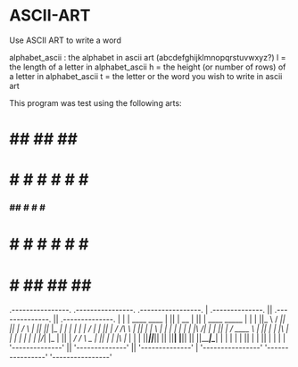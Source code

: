 # ASCII-ART

Use ASCII ART to write a word

alphabet_ascii : the alphabet in ascii art (abcdefghijklmnopqrstuvwxyz?)
l = the length of a letter in alphabet_ascii
h = the height (or number of rows) of a letter in alphabet_ascii
t = the letter or the word you wish to write in ascii art

This program was test using the following arts:
 #  ##   ## ##  ###
# # # # #   # # #   
### ##  #   # # ##  
# # # # #   # # #   
# # ##   ## ##  ### 

 .----------------.  .----------------.  .-----------------.
| .--------------. || .--------------. || .--------------. |
| | ____    ____ | || |      __      | || | ____  _____  | |
| ||_   \  /   _|| || |     /  \     | || ||_   \|_   _| | |
| |  |   \/   |  | || |    / /\ \    | || |  |   \ | |   | |
| |  | |\  /| |  | || |   / ____ \   | || |  | |\ \| |   | |
| | _| |_\/_| |_ | || | _/ /    \ \_ | || | _| |_\   |_  | |
| ||_____||_____|| || ||____|  |____|| || ||_____|\____| | |
| |              | || |              | || |              | |
| '--------------' || '--------------' || '--------------' |
'----------------'  '----------------'  '----------------' 
